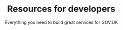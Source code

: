 ---
layout: role-index
title: Resources for developers
subtitle: Everything you need to build great services for GOV.UK
audience: developer
hero: Testing code
---